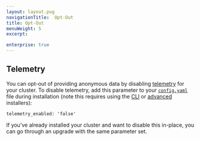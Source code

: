 ```yaml
---
layout: layout.pug
navigationTitle:  Opt-Out
title: Opt-Out
menuWeight: 5
excerpt:

enterprise: true
---
```






## Telemetry

You can opt-out of providing anonymous data by disabling [telemetry][4] for your cluster. To disable telemetry, add this parameter to your [`config.yaml`][1] file during installation (note this requires using the [CLI][2] or [advanced][3] installers):

`telemetry_enabled: 'false'`

If you’ve already installed your cluster and want to disable this in-place, you can go through an upgrade with the same parameter set.

 [1]: /1.8/administration/installing/ent/custom/configuration-parameters/
 [2]: /1.8/administration/installing/ent/custom/cli/
 [3]: /1.8/administration/installing/ent/custom/advanced/
 [4]: /1.8/administration/telemetry/
